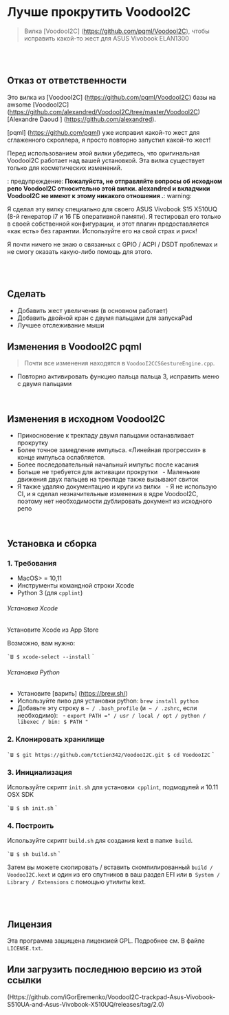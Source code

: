 # Лучше прокрутить VoodooI2C
> Вилка [VoodooI2C] (https://github.com/pqml/VoodooI2C), чтобы исправить какой-то жест для ASUS Vivobook ELAN1300

<br> <br>

## Отказ от ответственности
Это вилка из [VoodooI2C] (https://github.com/pqml/VoodooI2C) базы на awsome [VoodooI2C] (https://github.com/alexandred/VoodooI2C/tree/master/VoodooI2C) [Alexandre Daoud ] (https://github.com/alexandred).

[pqml] (https://github.com/pqml) уже исправил какой-то жест для сглаженного скроллера, я просто повторно запустил какой-то жест!

Перед использованием этой вилки убедитесь, что оригинальная VoodooI2C работает над вашей установкой. Эта вилка существует только для косметических изменений.

: предупреждение: __Пожалуйста, не отправляйте вопросы об исходном репо VoodooI2C относительно этой вилки. alexandred и вкладчики VoodooI2C не имеют к этому никакого отношения .__: warning:


Я сделал эту вилку специально для своего ASUS Vivobook S15 X510UQ (8-й генератор i7 и 16 ГБ оперативной памяти).
Я тестировал его только в своей собственной конфигурации, и этот плагин предоставляется «как есть» без гарантии. Используйте его на свой страх и риск!

Я почти ничего не знаю о связанных с GPIO / ACPI / DSDT проблемах и не смогу оказать какую-либо помощь для этого.

<br> <br>

## Сделать
- Добавить жест увеличения (в основном работает)
- Добавить двойной кран с двумя пальцами для запускаPad
- Лучшее отслеживание мыши

## Изменения в VoodooI2C pqml

> Почти все изменения находятся в `VoodooI2CCSGestureEngine.cpp`.

- Повторно активировать функцию пальца пальца 3, исправить меню с двумя пальцами

<br>

## Изменения в исходном VoodooI2C
- Прикосновение к трекпаду двумя пальцами останавливает прокрутку
- Более точное замедление импульса. «Линейная прогрессия» в конце импульса ослабляется.
- Более последовательный начальный импульс после касания
- Больше не требуется для активации прокрутки
  - Маленькие движения двух пальцев на трекпаде также вызывают свиток
- Я также удаляю документацию и круги из вилки
  - Я не использую CI, и я сделал незначительные изменения в ядре VoodooI2C, поэтому нет необходимости дублировать документ из исходного репо

<br>

## Установка и сборка

### 1. Требования
- MacOS> = 10,11
- Инструменты командной строки Xcode
- Python 3 (для `cpplint`)

###### Установка Xcode

Установите Xcode из App Store

Возможно, вам нужно:

`` `Ш
$ xcode-select --install
`` `

###### Установка Python

- Установите [варить] (https://brew.sh/)
- Используйте пиво для установки python: `brew install python`
- Добавьте эту строку в `~ / .bash_profile` (и` ~ / .zshrc`, если необходимо):
  - `export PATH =" / usr / local / opt / python / libexec / bin: $ PATH "`


### 2. Клонировать хранилище

`` `Ш
$ git https://github.com/tctien342/VoodooI2C.git
$ cd VoodooI2C
`` `

### 3. Инициализация

Используйте скрипт `init.sh` для установки` cpplint`, подмодулей и 10.11 OSX SDK

`` `Ш
$ sh init.sh
`` `

### 4. Построить

Используйте скрипт `build.sh` для создания kext в папке` build`.

`` `Ш
$ sh build.sh
`` `

Затем вы можете скопировать / вставить скомпилированный `build / VoodooI2C.kext` и один из его спутников в ваш раздел EFI или в` System / Library / Extensions` с помощью утилиты kext.

<br> <br>

## Лицензия

Эта программа защищена лицензией GPL. Подробнее см. В файле `LICENSE.txt`.

## Или загрузить последнюю версию из этой ссылки

(Https://github.com/iGorEremenko/VoodooI2C-trackpad-Asus-Vivobook-S510UA-and-Asus-Vivobook-X510UQ/releases/tag/2.0)
